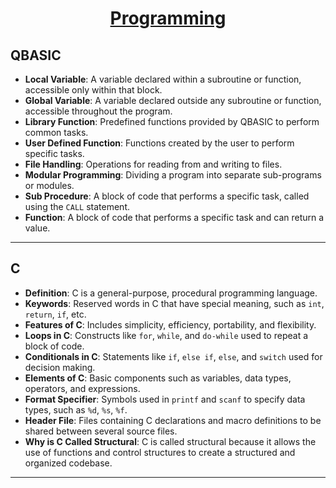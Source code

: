 <center> <u> <h1> Programming </h1> </u> </center>

## QBASIC

- **Local Variable**: A variable declared within a subroutine or function, accessible only within that block.
- **Global Variable**: A variable declared outside any subroutine or function, accessible throughout the program.
- **Library Function**: Predefined functions provided by QBASIC to perform common tasks.
- **User Defined Function**: Functions created by the user to perform specific tasks.
- **File Handling**: Operations for reading from and writing to files.
- **Modular Programming**: Dividing a program into separate sub-programs or modules.
- **Sub Procedure**: A block of code that performs a specific task, called using the `CALL` statement.
- **Function**: A block of code that performs a specific task and can return a value.

---

## C

- **Definition**: C is a general-purpose, procedural programming language.
- **Keywords**: Reserved words in C that have special meaning, such as `int`, `return`, `if`, etc.
- **Features of C**: Includes simplicity, efficiency, portability, and flexibility.
- **Loops in C**: Constructs like `for`, `while`, and `do-while` used to repeat a block of code.
- **Conditionals in C**: Statements like `if`, `else if`, `else`, and `switch` used for decision making.
- **Elements of C**: Basic components such as variables, data types, operators, and expressions.
- **Format Specifier**: Symbols used in `printf` and `scanf` to specify data types, such as `%d`, `%s`, `%f`.
- **Header File**: Files containing C declarations and macro definitions to be shared between several source files.
- **Why is C Called Structural**: C is called structural because it allows the use of functions and control structures to create a structured and organized codebase.

---

